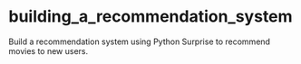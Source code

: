# building_a_recommendation_system
Build a recommendation system using Python Surprise to recommend movies to new users. 
